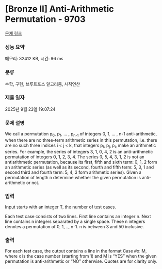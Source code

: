 # [Bronze II] Anti-Arithmetic Permutation - 9703 

[문제 링크](https://www.acmicpc.net/problem/9703) 

### 성능 요약

메모리: 32412 KB, 시간: 96 ms

### 분류

수학, 구현, 브루트포스 알고리즘, 사칙연산

### 제출 일자

2025년 9월 23일 19:07:24

### 문제 설명

<p>We call a permutation p<sub>0</sub>, p<sub>1</sub>, ... , p<sub>n-1</sub> of integers 0, 1, ... , n-1 anti-arithmetic, when there are no three-term arithmetic series in this permutation, i.e. there are no such three indices i < j < k, that integers p<sub>i</sub>, p<sub>j</sub>, p<sub>k</sub> make an arithmetic series. For example, the series of integers 3, 1, 0, 4, 2 is an anti-arithmetic permutation of integers 0, 1, 2, 3, 4. The series 0, 5, 4, 3, 1, 2 is not an antiarithmetic permutation, because its first, fifth and sixth term: 0, 1, 2 form an arithmetic series (as well as its second, fourth and fifth term: 5, 3, 1 and second third and fourth term: 5, 4, 3 form arithmetic series). Given a permutation of length n determine whether the given permutation is anti-arithmetic or not.</p>

### 입력 

 <p>Input starts with an integer T, the number of test cases.</p>

<p>Each test case consists of two lines. First line contains an integer n. Next line contains n integers separated by a single space. These n integers denotes a permutation of 0, 1, .., n-1. n is between 3 and 50 inclusive.</p>

### 출력 

 <p>For each test case, the output contains a line in the format Case #x: M, where x is the case number (starting from 1) and M is “YES” when the given permutation is anti-arithmetic or “NO” otherwise. Quotes are for clarity only. </p>

